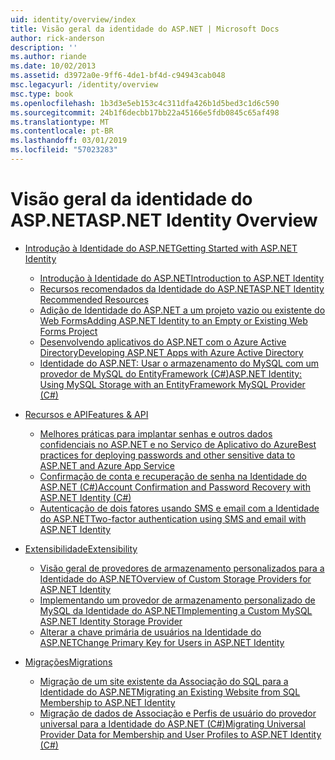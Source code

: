 ```yaml
---
uid: identity/overview/index
title: Visão geral da identidade do ASP.NET | Microsoft Docs
author: rick-anderson
description: ''
ms.author: riande
ms.date: 10/02/2013
ms.assetid: d3972a0e-9ff6-4de1-bf4d-c94943cab048
msc.legacyurl: /identity/overview
msc.type: book
ms.openlocfilehash: 1b3d3e5eb153c4c311dfa426b1d5bed3c1d6c590
ms.sourcegitcommit: 24b1f6decbb17bb22a45166e5fdb0845c65af498
ms.translationtype: MT
ms.contentlocale: pt-BR
ms.lasthandoff: 03/01/2019
ms.locfileid: "57023283"
---
```

<a name="aspnet-identity-overview"></a><span data-ttu-id="58644-102">Visão geral da identidade do ASP.NET</span><span class="sxs-lookup"><span data-stu-id="58644-102">ASP.NET Identity Overview</span></span>
====================
- [<span data-ttu-id="58644-103">Introdução à Identidade do ASP.NET</span><span class="sxs-lookup"><span data-stu-id="58644-103">Getting Started with ASP.NET Identity</span></span>](getting-started/index.md)

    - [<span data-ttu-id="58644-104">Introdução à Identidade do ASP.NET</span><span class="sxs-lookup"><span data-stu-id="58644-104">Introduction to ASP.NET Identity</span></span>](getting-started/introduction-to-aspnet-identity.md)
    - [<span data-ttu-id="58644-105">Recursos recomendados da Identidade do ASP.NET</span><span class="sxs-lookup"><span data-stu-id="58644-105">ASP.NET Identity Recommended Resources</span></span>](getting-started/aspnet-identity-recommended-resources.md)
    - [<span data-ttu-id="58644-106">Adição de Identidade do ASP.NET a um projeto vazio ou existente do Web Forms</span><span class="sxs-lookup"><span data-stu-id="58644-106">Adding ASP.NET Identity to an Empty or Existing Web Forms Project</span></span>](getting-started/adding-aspnet-identity-to-an-empty-or-existing-web-forms-project.md)
    - [<span data-ttu-id="58644-107">Desenvolvendo aplicativos do ASP.NET com o Azure Active Directory</span><span class="sxs-lookup"><span data-stu-id="58644-107">Developing ASP.NET Apps with Azure Active Directory</span></span>](getting-started/developing-aspnet-apps-with-windows-azure-active-directory.md)
    - [<span data-ttu-id="58644-108">Identidade do ASP.NET: Usar o armazenamento do MySQL com um provedor de MySQL do EntityFramework (C#)</span><span class="sxs-lookup"><span data-stu-id="58644-108">ASP.NET Identity: Using MySQL Storage with an EntityFramework MySQL Provider (C#)</span></span>](getting-started/aspnet-identity-using-mysql-storage-with-an-entityframework-mysql-provider.md)
- [<span data-ttu-id="58644-109">Recursos e API</span><span class="sxs-lookup"><span data-stu-id="58644-109">Features & API</span></span>](features-api/index.md)

    - [<span data-ttu-id="58644-110">Melhores práticas para implantar senhas e outros dados confidenciais no ASP.NET e no Serviço de Aplicativo do Azure</span><span class="sxs-lookup"><span data-stu-id="58644-110">Best practices for deploying passwords and other sensitive data to ASP.NET and Azure App Service</span></span>](features-api/best-practices-for-deploying-passwords-and-other-sensitive-data-to-aspnet-and-azure.md)
    - [<span data-ttu-id="58644-111">Confirmação de conta e recuperação de senha na Identidade do ASP.NET (C#)</span><span class="sxs-lookup"><span data-stu-id="58644-111">Account Confirmation and Password Recovery with ASP.NET Identity (C#)</span></span>](features-api/account-confirmation-and-password-recovery-with-aspnet-identity.md)
    - [<span data-ttu-id="58644-112">Autenticação de dois fatores usando SMS e email com a Identidade do ASP.NET</span><span class="sxs-lookup"><span data-stu-id="58644-112">Two-factor authentication using SMS and email with ASP.NET Identity</span></span>](features-api/two-factor-authentication-using-sms-and-email-with-aspnet-identity.md)
- [<span data-ttu-id="58644-113">Extensibilidade</span><span class="sxs-lookup"><span data-stu-id="58644-113">Extensibility</span></span>](extensibility/index.md)

    - [<span data-ttu-id="58644-114">Visão geral de provedores de armazenamento personalizados para a Identidade do ASP.NET</span><span class="sxs-lookup"><span data-stu-id="58644-114">Overview of Custom Storage Providers for ASP.NET Identity</span></span>](extensibility/overview-of-custom-storage-providers-for-aspnet-identity.md)
    - [<span data-ttu-id="58644-115">Implementando um provedor de armazenamento personalizado de MySQL da Identidade do ASP.NET</span><span class="sxs-lookup"><span data-stu-id="58644-115">Implementing a Custom MySQL ASP.NET Identity Storage Provider</span></span>](extensibility/implementing-a-custom-mysql-aspnet-identity-storage-provider.md)
    - [<span data-ttu-id="58644-116">Alterar a chave primária de usuários na Identidade do ASP.NET</span><span class="sxs-lookup"><span data-stu-id="58644-116">Change Primary Key for Users in ASP.NET Identity</span></span>](extensibility/change-primary-key-for-users-in-aspnet-identity.md)
- [<span data-ttu-id="58644-117">Migrações</span><span class="sxs-lookup"><span data-stu-id="58644-117">Migrations</span></span>](migrations/index.md)

    - [<span data-ttu-id="58644-118">Migração de um site existente da Associação do SQL para a Identidade do ASP.NET</span><span class="sxs-lookup"><span data-stu-id="58644-118">Migrating an Existing Website from SQL Membership to ASP.NET Identity</span></span>](migrations/migrating-an-existing-website-from-sql-membership-to-aspnet-identity.md)
    - [<span data-ttu-id="58644-119">Migração de dados de Associação e Perfis de usuário do provedor universal para a Identidade do ASP.NET (C#)</span><span class="sxs-lookup"><span data-stu-id="58644-119">Migrating Universal Provider Data for Membership and User Profiles to ASP.NET Identity (C#)</span></span>](migrations/migrating-universal-provider-data-for-membership-and-user-profiles-to-aspnet-identity.md)
